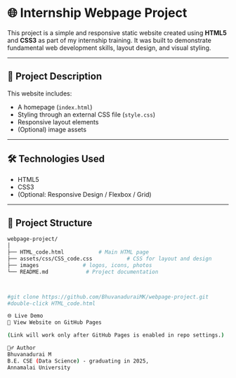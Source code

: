 # 🌐 Internship Webpage Project

This project is a simple and responsive static website created using **HTML5** and **CSS3** as part of my internship training. It was built to demonstrate fundamental web development skills, layout design, and visual styling.

---

## 📄 Project Description

This website includes:
- A homepage (`index.html`)
- Styling through an external CSS file (`style.css`)
- Responsive layout elements
- (Optional) image assets

---

## 🛠️ Technologies Used

- HTML5
- CSS3
- (Optional: Responsive Design / Flexbox / Grid)

---

## 📁 Project Structure

```bash
webpage-project/
│
├── HTML_code.html           # Main HTML page
├── assets/css/CSS_code.css           # CSS for layout and design
├── images              # logos, icons, photos
└── README.md            # Project documentation



#git clone https://github.com/BhuvanaduraiMK/webpage-project.git
#double-click HTML_code.html

🌐 Live Demo
🔗 View Website on GitHub Pages

(Link will work only after GitHub Pages is enabled in repo settings.)

🙋‍♂️ Author
Bhuvanadurai M
B.E. CSE (Data Science) - graduating in 2025,
Annamalai University

